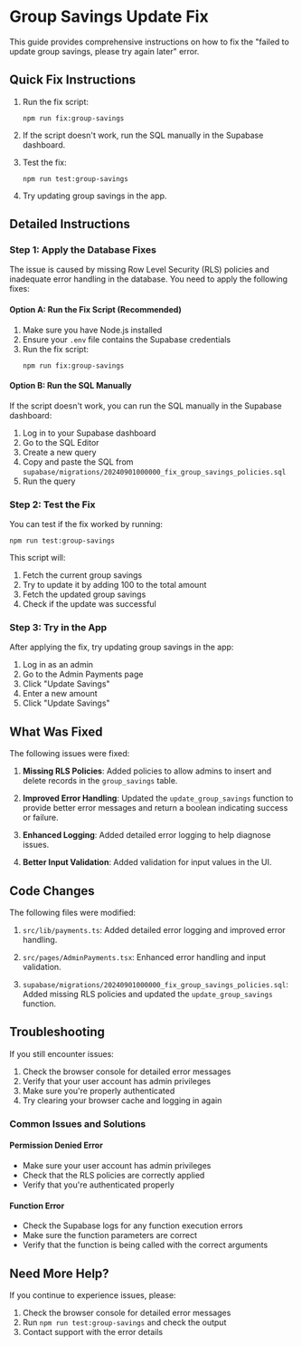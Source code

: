 # Group Savings Update Fix

This guide provides comprehensive instructions on how to fix the "failed to update group savings, please try again later" error.

## Quick Fix Instructions

1. Run the fix script:
   ```
   npm run fix:group-savings
   ```

2. If the script doesn't work, run the SQL manually in the Supabase dashboard.

3. Test the fix:
   ```
   npm run test:group-savings
   ```

4. Try updating group savings in the app.

## Detailed Instructions

### Step 1: Apply the Database Fixes

The issue is caused by missing Row Level Security (RLS) policies and inadequate error handling in the database. You need to apply the following fixes:

#### Option A: Run the Fix Script (Recommended)

1. Make sure you have Node.js installed
2. Ensure your `.env` file contains the Supabase credentials
3. Run the fix script:
   ```
   npm run fix:group-savings
   ```

#### Option B: Run the SQL Manually

If the script doesn't work, you can run the SQL manually in the Supabase dashboard:

1. Log in to your Supabase dashboard
2. Go to the SQL Editor
3. Create a new query
4. Copy and paste the SQL from `supabase/migrations/20240901000000_fix_group_savings_policies.sql`
5. Run the query

### Step 2: Test the Fix

You can test if the fix worked by running:

```
npm run test:group-savings
```

This script will:
1. Fetch the current group savings
2. Try to update it by adding 100 to the total amount
3. Fetch the updated group savings
4. Check if the update was successful

### Step 3: Try in the App

After applying the fix, try updating group savings in the app:

1. Log in as an admin
2. Go to the Admin Payments page
3. Click "Update Savings"
4. Enter a new amount
5. Click "Update Savings"

## What Was Fixed

The following issues were fixed:

1. **Missing RLS Policies**: Added policies to allow admins to insert and delete records in the `group_savings` table.

2. **Improved Error Handling**: Updated the `update_group_savings` function to provide better error messages and return a boolean indicating success or failure.

3. **Enhanced Logging**: Added detailed error logging to help diagnose issues.

4. **Better Input Validation**: Added validation for input values in the UI.

## Code Changes

The following files were modified:

1. `src/lib/payments.ts`: Added detailed error logging and improved error handling.

2. `src/pages/AdminPayments.tsx`: Enhanced error handling and input validation.

3. `supabase/migrations/20240901000000_fix_group_savings_policies.sql`: Added missing RLS policies and updated the `update_group_savings` function.

## Troubleshooting

If you still encounter issues:

1. Check the browser console for detailed error messages
2. Verify that your user account has admin privileges
3. Make sure you're properly authenticated
4. Try clearing your browser cache and logging in again

### Common Issues and Solutions

#### Permission Denied Error
- Make sure your user account has admin privileges
- Check that the RLS policies are correctly applied
- Verify that you're authenticated properly

#### Function Error
- Check the Supabase logs for any function execution errors
- Make sure the function parameters are correct
- Verify that the function is being called with the correct arguments

## Need More Help?

If you continue to experience issues, please:

1. Check the browser console for detailed error messages
2. Run `npm run test:group-savings` and check the output
3. Contact support with the error details
